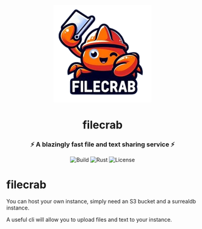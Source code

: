 <div align="center">
  <img src="logo.png" alt="logo" />
  <h1>filecrab</h1>
  <h3>⚡ A blazingly fast file and text sharing service ⚡</h3>

  ![Build](https://img.shields.io/github/actions/workflow/status/NicolasGB/filecrab/pipeline.yml?branch=main)
  ![Rust](https://img.shields.io/badge/rust-1.70+-blueviolet.svg?logo=rust)
  ![License](https://img.shields.io/badge/license-MIT-blue.svg)
</div>

# filecrab

You can host your own instance, simply need an S3 bucket and a surrealdb instance.

A useful cli will allow you to upload files and text to your instance.
